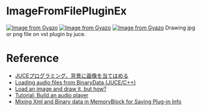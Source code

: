 # ImageFromFilePluginEx
[![Image from Gyazo](https://i.gyazo.com/8064a22dfdd8a06e891a105eec4a0c8f.png)](https://gyazo.com/8064a22dfdd8a06e891a105eec4a0c8f)
[![Image from Gyazo](https://i.gyazo.com/0296a007dabd0e471538d3487f1aebb3.jpg)](https://gyazo.com/0296a007dabd0e471538d3487f1aebb3)
[![Image from Gyazo](https://i.gyazo.com/97961304f6b0ed2848b4744835c292b9.jpg)](https://gyazo.com/97961304f6b0ed2848b4744835c292b9)
Drawing jpg or png file on vst plugin by juce.


# Reference

 * [JUCEプログラミング、背景に画像を当てはめる](https://panda-clip.com/juce-image-gui/)  
 * [Loading audio files from BinaryData (JUCE/C++)](https://gist.github.com/jatinchowdhury18/542af47196d1ba13c469d34b803a1194)  
 * [Load an image and draw it, but how?](https://forum.juce.com/t/load-an-image-and-draw-it-but-how/10540/2)  
 * [Tutorial: Build an audio player](https://docs.juce.com/master/tutorial_playing_sound_files.html)  
 * [Mixing Xml and Binary data in MemoryBlock for Saving Plug-in Info](https://forum.juce.com/t/mixing-xml-and-binary-data-in-memoryblock-for-saving-plug-in-info/12728)  
